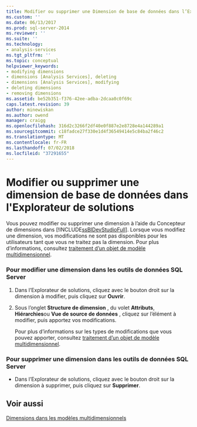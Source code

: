 ```yaml
---
title: Modifier ou supprimer une Dimension de base de données dans l’Explorateur de solutions | Microsoft Docs
ms.custom: ''
ms.date: 06/13/2017
ms.prod: sql-server-2014
ms.reviewer: ''
ms.suite: ''
ms.technology:
- analysis-services
ms.tgt_pltfrm: ''
ms.topic: conceptual
helpviewer_keywords:
- modifying dimensions
- dimensions [Analysis Services], deleting
- dimensions [Analysis Services], modifying
- deleting dimensions
- removing dimensions
ms.assetid: be52b351-f376-42ee-adba-2dcaa0c0f69c
caps.latest.revision: 39
author: minewiskan
ms.author: owend
manager: craigg
ms.openlocfilehash: 316d2c3266f2df40e0f887e2e8728e4a144289a1
ms.sourcegitcommit: c18fadce27f330e1d4f36549414e5c84ba2f46c2
ms.translationtype: MT
ms.contentlocale: fr-FR
ms.lasthandoff: 07/02/2018
ms.locfileid: "37291655"
---
```

# <a name="modify-or-delete-a-database-dimension-in-solution-explorer"></a>Modifier ou supprimer une dimension de base de données dans l'Explorateur de solutions
  Vous pouvez modifier ou supprimer une dimension à l’aide du Concepteur de dimensions dans [!INCLUDE[ssBIDevStudioFull](../../includes/ssbidevstudiofull-md.md)]. Lorsque vous modifiez une dimension, vos modifications ne sont pas disponibles pour les utilisateurs tant que vous ne traitez pas la dimension. Pour plus d’informations, consultez [traitement d’un objet de modèle multidimensionnel](processing-a-multidimensional-model-analysis-services.md).  
  
### <a name="to-modify-a-dimension-in-sql-server-data-tools"></a>Pour modifier une dimension dans les outils de données SQL Server  
  
1.  Dans l’Explorateur de solutions, cliquez avec le bouton droit sur la dimension à modifier, puis cliquez sur **Ouvrir**.  
  
2.  Sous l’onglet **Structure de dimension** , du volet **Attributs**, **Hiérarchies**ou **Vue de source de données** , cliquez sur l’élément à modifier, puis apportez vos modifications.  
  
     Pour plus d’informations sur les types de modifications que vous pouvez apporter, consultez [traitement d’un objet de modèle multidimensionnel](processing-a-multidimensional-model-analysis-services.md).  
  
### <a name="to-delete-a-dimension-in-sql-server-data-tools"></a>Pour supprimer une dimension dans les outils de données SQL Server  
  
-   Dans l’Explorateur de solutions, cliquez avec le bouton droit sur la dimension à supprimer, puis cliquez sur **Supprimer**.  
  
## <a name="see-also"></a>Voir aussi  
 [Dimensions dans les modèles multidimensionnels](dimensions-in-multidimensional-models.md)  
  
  
